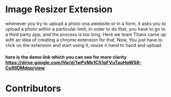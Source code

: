 # Image Resizer Extension
whenever you try to upload a photo ona awebsite or in a form, it asks you to upload a photo within a particular limit, 
in order to do that, you have to go to a third party app, and the process is too long. Here we team Titans came up with an idea 
of creating a chrome extension for that. Now, You just have to click on the extension and start using it, resize it hand to hand and upload.

#### here is the demo link which you can see for more clarity https://drive.google.com/file/d/1wPvMe1CS1qFVuTauHpWS8-Cu9IlDMdqq/view

# Contributors
